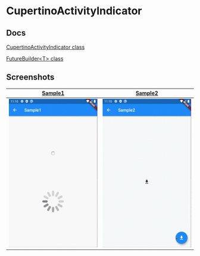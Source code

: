 # CupertinoActivityIndicator

## Docs

[CupertinoActivityIndicator class](https://api.flutter.dev/flutter/cupertino/CupertinoActivityIndicator-class.html)

[FutureBuilder\<T\> class](https://api.flutter.dev/flutter/widgets/FutureBuilder-class.html)

## Screenshots

|[Sample1](lib/pages/sample1.dart)|[Sample2](lib/pages/sample2.dart)|
|:-:|:-:|
|<img src="./screenshots/gif/sample1.gif" height="400" alt="Screenshot"/>|<img src="./screenshots/gif/sample2.gif" height="400" alt="Screenshot"/>|

